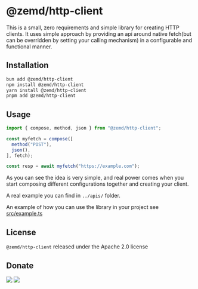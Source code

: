 # @zemd/http-client

This is a small, zero requirements and simple library for creating HTTP clients. It uses simple approach by
providing an api around native fetch(but can be overridden by setting your calling mechanism) in a configurable and functional manner.

## Installation

```sh
bun add @zemd/http-client
npm install @zemd/http-client
yarn install @zemd/http-client
pnpm add @zemd/http-client
```

## Usage

```ts
import { compose, method, json } from "@zemd/http-client";

const myfetch = compose([
  method("POST"),
  json(),
], fetch);

const resp = await myfetch("https://example.com");
```

As you can see the idea is very simple, and real power comes when you start composing different configurations
together and creating your client.

A real example you can find in `../apis/` folder.

An example of how you can use the library in your project see [src/example.ts](./src/example.ts)


## License

`@zemd/http-client` released under the Apache 2.0 license

## Donate

[![](https://img.shields.io/badge/patreon-donate-yellow.svg)](https://www.patreon.com/red_rabbit)
[![](https://img.shields.io/static/v1?label=UNITED24&message=support%20Ukraine&color=blue)](https://u24.gov.ua/)
